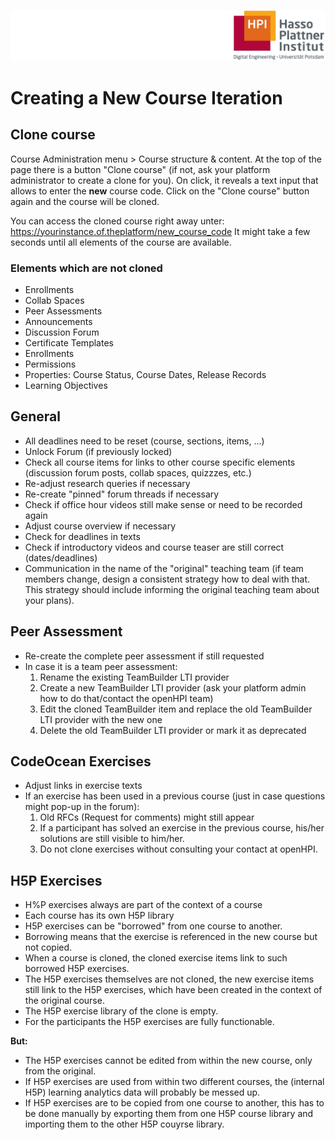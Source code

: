 ![HPI Logo](../img/HPI_Logo.png)

# Creating a New Course Iteration

## Clone course
Course Administration menu > Course structure & content.
At the top of the page there is a button "Clone course" (if not, ask your platform administrator to create a clone for you). 
On click, it reveals a text input that allows to enter the **new** course code.
Click on the "Clone course" button again and the course will be cloned.

You can access the cloned course right away unter:  
https://yourinstance.of.theplatform/new_course_code
It might take a few seconds until all elements of the course are available.

### Elements which are not cloned
- Enrollments
- Collab Spaces
- Peer Assessments
- Announcements
- Discussion Forum
- Certificate Templates
- Enrollments
- Permissions
- Properties: Course Status, Course Dates, Release Records
- Learning Objectives


## General
- All deadlines need to be reset (course, sections, items, ...)
- Unlock Forum (if previously locked)
- Check all course items for links to other course specific elements (discussion forum posts, collab spaces, quizzzes, etc.)
- Re-adjust research queries if necessary
- Re-create "pinned" forum threads if necessary
- Check if office hour videos still make sense or need to be recorded again
- Adjust course overview if necessary
- Check for deadlines in texts
- Check if introductory videos and course teaser are still correct (dates/deadlines)
- Communication in the name of the "original" teaching team (if team members change, design a consistent strategy how to deal with that. This strategy should include informing the original teaching team about your plans). 

## Peer Assessment
- Re-create the complete peer assessment if still requested
- In case it is a team peer assessment:
  1. Rename the existing TeamBuilder LTI provider
  2. Create a new TeamBuilder LTI provider (ask your platform admin how to do that/contact the openHPI team)
  3. Edit the cloned TeamBuilder item and replace the old TeamBuilder LTI provider with the new one
  4. Delete the old TeamBuilder LTI provider or mark it as deprecated


## CodeOcean Exercises
- Adjust links in exercise texts
- If an exercise has been used in a previous course (just in case questions might pop-up in the forum):
  1. Old RFCs (Request for comments) might still appear
  2. If a participant has solved an exercise in the previous course, his/her solutions are still visible to him/her.
  3. Do not clone exercises without consulting your contact at openHPI.
  
## H5P Exercises
- H%P exercises always are part of the context of a course
- Each course has its own H5P library
- H5P exercises can be "borrowed" from one course to another. 
- Borrowing means that the exercise is referenced in the new course but not copied. 
- When a course is cloned, the cloned exercise items link to such borrowed H5P exercises.
- The H5P exercises themselves are not cloned, the new exercise items still link to the H5P exercises, which have been created in the context of the original course.
- The H5P exercise library of the clone is empty.
- For the participants the H5P exercises are fully functionable.

**But:**
- The H5P exercises cannot be edited from within the new course, only from the original.
- If H5P exercises are used from within two different courses, the (internal H5P) learning analytics data will probably be messed up.
- If H5P exercises are to be copied from one course to another, this has to be done manually by exporting them from one H5P course library and importing them to the other H5P couyrse library.




